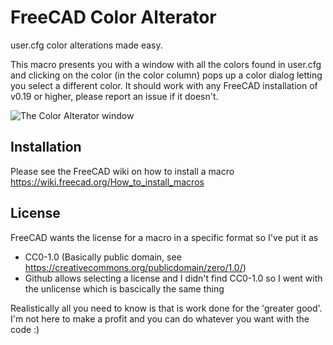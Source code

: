 # FreeCAD Color Alterator
user.cfg color alterations made easy.

This macro presents you with a window with all the colors found in user.cfg and clicking on the color (in the color column) pops up a color dialog letting you select a different color. 
It should work with any FreeCAD installation of v0.19 or higher, please report an issue if it doesn't.

![The Color Alterator window](https://i.imgur.com/ptKn3qj.png)

## Installation
Please see the FreeCAD wiki on how to install a macro
https://wiki.freecad.org/How_to_install_macros

## License
FreeCAD wants the license for a macro in a specific format so I've put it as 
* CC0-1.0 (Basically public domain, see https://creativecommons.org/publicdomain/zero/1.0/)
* Github allows selecting a license and I didn't find CC0-1.0 so I went with the unlicense which is bascically the same thing

Realistically  all you need to know is that is work done for the 'greater good'. I'm not here to make a profit and you can do whatever you want with the code :)
